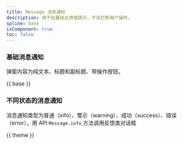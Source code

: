 ```yaml
---
title: Message 消息通知
description: 用于轻量级反馈或提示，不会打断用户操作。
spline: base
isComponent: true
toc: false
---
```


### 基础消息通知

弹窗内容为纯文本、标题和副标题、带操作按钮。


{{ base }}


### 不同状态的消息通知

消息通知类型为普通（info）、警示（warning）、成功（success）、错误（error），用 API `Message.info` 方法调用反馈类对话框

{{ theme }}
